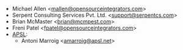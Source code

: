 - Michael Allen \<<mallen@opensourceintegrators.com>\>
- Serpent Consulting Services Pvt. Ltd. \<<support@serpentcs.com>\>
- Brian McMaster \<<brian@mcmpest.com>\>
- Freni Patel \<<fpatel@opensourceintegrators.com>\>
- [APSL](https://apsl.tech):
  - Antoni Marroig   \<<amarroig@apsl.net>\>
